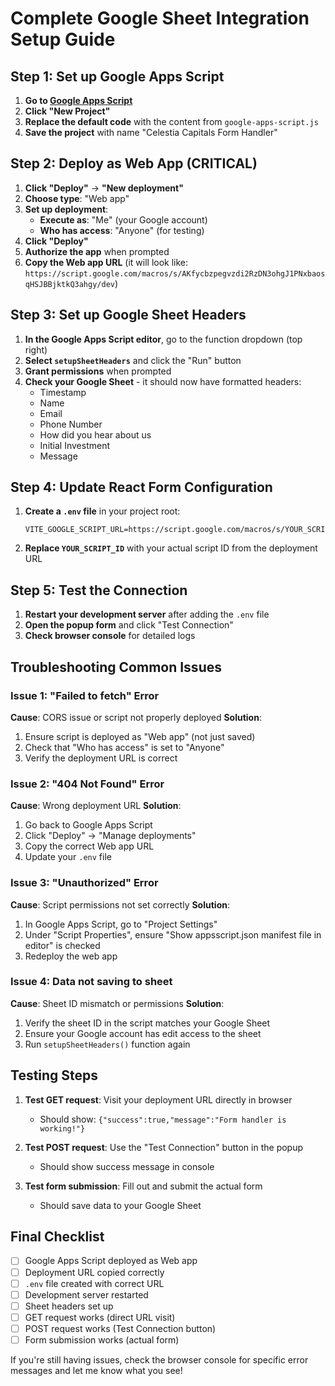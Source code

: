 # Complete Google Sheet Integration Setup Guide

## Step 1: Set up Google Apps Script

1. **Go to [Google Apps Script](https://script.google.com/)**
2. **Click "New Project"**
3. **Replace the default code** with the content from `google-apps-script.js`
4. **Save the project** with name "Celestia Capitals Form Handler"

## Step 2: Deploy as Web App (CRITICAL)

1. **Click "Deploy"** → **"New deployment"**
2. **Choose type**: "Web app"
3. **Set up deployment**:
   - **Execute as**: "Me" (your Google account)
   - **Who has access**: "Anyone" (for testing)
4. **Click "Deploy"**
5. **Authorize the app** when prompted
6. **Copy the Web app URL** (it will look like: `https://script.google.com/macros/s/AKfycbzpegvzdi2RzDN3ohgJ1PNxbaosqHSJBBjktkQ3ahgy/dev`)

## Step 3: Set up Google Sheet Headers

1. **In the Google Apps Script editor**, go to the function dropdown (top right)
2. **Select `setupSheetHeaders`** and click the "Run" button
3. **Grant permissions** when prompted
4. **Check your Google Sheet** - it should now have formatted headers:
   - Timestamp
   - Name
   - Email
   - Phone Number
   - How did you hear about us
   - Initial Investment
   - Message

## Step 4: Update React Form Configuration

1. **Create a `.env` file** in your project root:
   ```
   VITE_GOOGLE_SCRIPT_URL=https://script.google.com/macros/s/YOUR_SCRIPT_ID/exec
   ```
2. **Replace `YOUR_SCRIPT_ID`** with your actual script ID from the deployment URL

## Step 5: Test the Connection

1. **Restart your development server** after adding the `.env` file
2. **Open the popup form** and click "Test Connection"
3. **Check browser console** for detailed logs

## Troubleshooting Common Issues

### Issue 1: "Failed to fetch" Error
**Cause**: CORS issue or script not properly deployed
**Solution**:
1. Ensure script is deployed as "Web app" (not just saved)
2. Check that "Who has access" is set to "Anyone"
3. Verify the deployment URL is correct

### Issue 2: "404 Not Found" Error
**Cause**: Wrong deployment URL
**Solution**:
1. Go back to Google Apps Script
2. Click "Deploy" → "Manage deployments"
3. Copy the correct Web app URL
4. Update your `.env` file

### Issue 3: "Unauthorized" Error
**Cause**: Script permissions not set correctly
**Solution**:
1. In Google Apps Script, go to "Project Settings"
2. Under "Script Properties", ensure "Show appsscript.json manifest file in editor" is checked
3. Redeploy the web app

### Issue 4: Data not saving to sheet
**Cause**: Sheet ID mismatch or permissions
**Solution**:
1. Verify the sheet ID in the script matches your Google Sheet
2. Ensure your Google account has edit access to the sheet
3. Run `setupSheetHeaders()` function again

## Testing Steps

1. **Test GET request**: Visit your deployment URL directly in browser
   - Should show: `{"success":true,"message":"Form handler is working!"}`

2. **Test POST request**: Use the "Test Connection" button in the popup
   - Should show success message in console

3. **Test form submission**: Fill out and submit the actual form
   - Should save data to your Google Sheet

## Final Checklist

- [ ] Google Apps Script deployed as Web app
- [ ] Deployment URL copied correctly
- [ ] `.env` file created with correct URL
- [ ] Development server restarted
- [ ] Sheet headers set up
- [ ] GET request works (direct URL visit)
- [ ] POST request works (Test Connection button)
- [ ] Form submission works (actual form)

If you're still having issues, check the browser console for specific error messages and let me know what you see! 